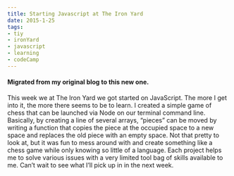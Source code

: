 ```yaml
---
title: Starting Javascript at The Iron Yard
date: 2015-1-25
tags:
- tiy
- ironYard
- javascript
- learning
- codeCamp
---
```


#### Migrated from my original blog to this new one.

This week we at The Iron Yard we got started on JavaScript. The more I get into
it, the more there seems to be to learn. I created a simple game of chess that
can be launched via Node on our terminal command line. Basically, by creating a
line of several arrays, “pieces” can be moved by writing a function that copies
the piece at the occupied space to a new space and replaces the old piece with
an empty space. Not that pretty to look at, but it was fun to mess around with
and create something like a chess game while only knowing so little of a
language. Each project helps me to solve various issues with a very limited tool
bag of skills available to me. Can’t wait to see what I’ll pick up in in the
next week.
